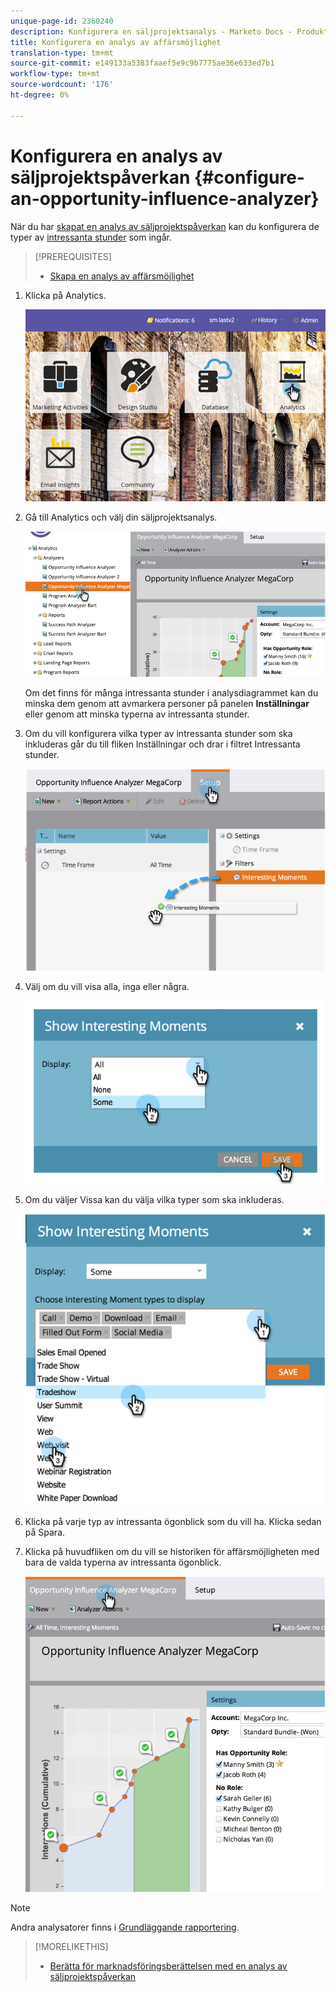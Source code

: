 ```yaml
---
unique-page-id: 2360240
description: Konfigurera en säljprojektsanalys - Marketo Docs - Produktdokumentation
title: Konfigurera en analys av affärsmöjlighet
translation-type: tm+mt
source-git-commit: e149133a5383faaef5e9c9b7775ae36e633ed7b1
workflow-type: tm+mt
source-wordcount: '176'
ht-degree: 0%

---
```



# Konfigurera en analys av säljprojektspåverkan {#configure-an-opportunity-influence-analyzer}

När du har [skapat en analys av säljprojektspåverkan](create-an-opportunity-influence-analyzer.md) kan du konfigurera de typer av [intressanta stunder](/help/marketo/product-docs/marketo-sales-insight/msi-for-salesforce/features/tabs-in-the-msi-panel/interesting-moments/interesting-moments-overview.md) som ingår.

>[!PREREQUISITES]
>
>* [Skapa en analys av affärsmöjlighet](create-an-opportunity-influence-analyzer.md)


1. Klicka på Analytics.

   ![](assets/login-to-analytics.png)

1. Gå till Analytics och välj din säljprojektsanalys.

   ![](assets/image2014-9-17-12-3a28-3a33.png)

   Om det finns för många intressanta stunder i analysdiagrammet kan du minska dem genom att avmarkera personer på panelen **Inställningar** eller genom att minska typerna av intressanta stunder.

1. Om du vill konfigurera vilka typer av intressanta stunder som ska inkluderas går du till fliken Inställningar och drar i filtret Intressanta stunder.

   ![](assets/image2014-9-17-12-3a29-3a10.png)

1. Välj om du vill visa alla, inga eller några.

   ![](assets/image2014-9-17-12-3a29-3a18.png)

1. Om du väljer Vissa kan du välja vilka typer som ska inkluderas.

   ![](assets/image2014-9-17-12-3a29-3a39.png)

1. Klicka på varje typ av intressanta ögonblick som du vill ha. Klicka sedan på Spara.
1. Klicka på huvudfliken om du vill se historiken för affärsmöjligheten med bara de valda typerna av intressanta ögonblick.

   ![](assets/image2014-9-17-12-3a29-3a58.png)

>[!NOTE]
>
>Andra analysatorer finns i [Grundläggande rapportering](http://docs.marketo.com/display/docs/basic+reporting).

>[!MORELIKETHIS]
>
>* [Berätta för marknadsföringsberättelsen med en analys av säljprojektspåverkan](tell-the-marketing-story-with-an-opportunity-influence-analyzer.md)

